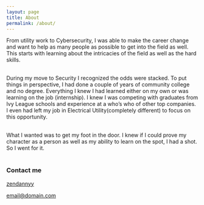 ```yaml
---
layout: page
title: About
permalink: /about/
---
```



From utility work to Cybersecurity, I was able to make the career change and want to help as many people as possible to get into the field as well. This starts with learning about the intricacies of the field as well as the hard skills.  
<br>

During my move to Security I recognized the odds were stacked. To put things in perspective, I had done a couple of years of community college and no degree. Everything I knew I had learned either on my own or was learning on the job (internship). I knew I was competing with graduates from Ivy League schools and experience at a who’s who of other top companies. I even had left my job in Electrical Utility(completely different) to focus on this opportunity.  
<br>

What I wanted was to get my foot in the door. I knew if I could prove my character as a person as well as my ability to learn on the spot, I had a shot. So I went for it.  
<br>

### Contact me

[zendannyy](https://twitter.com/zendannyy)

[email@domain.com](mailto:email@domain.com)